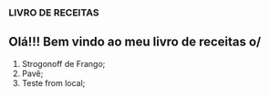 ### LIVRO DE RECEITAS

## Olá!!! Bem vindo ao meu livro de receitas o/

1. Strogonoff de Frango;
2. Pavê;
3. Teste from local;
